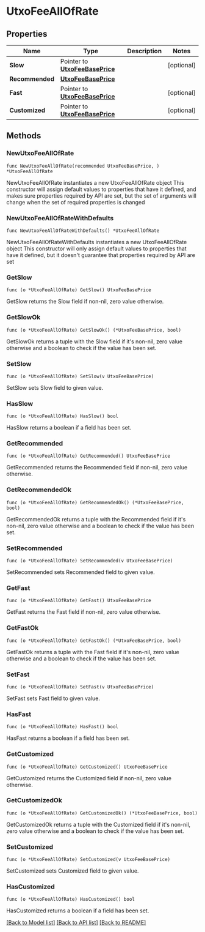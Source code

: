 # UtxoFeeAllOfRate

## Properties

Name | Type | Description | Notes
------------ | ------------- | ------------- | -------------
**Slow** | Pointer to [**UtxoFeeBasePrice**](UtxoFeeBasePrice.md) |  | [optional] 
**Recommended** | [**UtxoFeeBasePrice**](UtxoFeeBasePrice.md) |  | 
**Fast** | Pointer to [**UtxoFeeBasePrice**](UtxoFeeBasePrice.md) |  | [optional] 
**Customized** | Pointer to [**UtxoFeeBasePrice**](UtxoFeeBasePrice.md) |  | [optional] 

## Methods

### NewUtxoFeeAllOfRate

`func NewUtxoFeeAllOfRate(recommended UtxoFeeBasePrice, ) *UtxoFeeAllOfRate`

NewUtxoFeeAllOfRate instantiates a new UtxoFeeAllOfRate object
This constructor will assign default values to properties that have it defined,
and makes sure properties required by API are set, but the set of arguments
will change when the set of required properties is changed

### NewUtxoFeeAllOfRateWithDefaults

`func NewUtxoFeeAllOfRateWithDefaults() *UtxoFeeAllOfRate`

NewUtxoFeeAllOfRateWithDefaults instantiates a new UtxoFeeAllOfRate object
This constructor will only assign default values to properties that have it defined,
but it doesn't guarantee that properties required by API are set

### GetSlow

`func (o *UtxoFeeAllOfRate) GetSlow() UtxoFeeBasePrice`

GetSlow returns the Slow field if non-nil, zero value otherwise.

### GetSlowOk

`func (o *UtxoFeeAllOfRate) GetSlowOk() (*UtxoFeeBasePrice, bool)`

GetSlowOk returns a tuple with the Slow field if it's non-nil, zero value otherwise
and a boolean to check if the value has been set.

### SetSlow

`func (o *UtxoFeeAllOfRate) SetSlow(v UtxoFeeBasePrice)`

SetSlow sets Slow field to given value.

### HasSlow

`func (o *UtxoFeeAllOfRate) HasSlow() bool`

HasSlow returns a boolean if a field has been set.

### GetRecommended

`func (o *UtxoFeeAllOfRate) GetRecommended() UtxoFeeBasePrice`

GetRecommended returns the Recommended field if non-nil, zero value otherwise.

### GetRecommendedOk

`func (o *UtxoFeeAllOfRate) GetRecommendedOk() (*UtxoFeeBasePrice, bool)`

GetRecommendedOk returns a tuple with the Recommended field if it's non-nil, zero value otherwise
and a boolean to check if the value has been set.

### SetRecommended

`func (o *UtxoFeeAllOfRate) SetRecommended(v UtxoFeeBasePrice)`

SetRecommended sets Recommended field to given value.


### GetFast

`func (o *UtxoFeeAllOfRate) GetFast() UtxoFeeBasePrice`

GetFast returns the Fast field if non-nil, zero value otherwise.

### GetFastOk

`func (o *UtxoFeeAllOfRate) GetFastOk() (*UtxoFeeBasePrice, bool)`

GetFastOk returns a tuple with the Fast field if it's non-nil, zero value otherwise
and a boolean to check if the value has been set.

### SetFast

`func (o *UtxoFeeAllOfRate) SetFast(v UtxoFeeBasePrice)`

SetFast sets Fast field to given value.

### HasFast

`func (o *UtxoFeeAllOfRate) HasFast() bool`

HasFast returns a boolean if a field has been set.

### GetCustomized

`func (o *UtxoFeeAllOfRate) GetCustomized() UtxoFeeBasePrice`

GetCustomized returns the Customized field if non-nil, zero value otherwise.

### GetCustomizedOk

`func (o *UtxoFeeAllOfRate) GetCustomizedOk() (*UtxoFeeBasePrice, bool)`

GetCustomizedOk returns a tuple with the Customized field if it's non-nil, zero value otherwise
and a boolean to check if the value has been set.

### SetCustomized

`func (o *UtxoFeeAllOfRate) SetCustomized(v UtxoFeeBasePrice)`

SetCustomized sets Customized field to given value.

### HasCustomized

`func (o *UtxoFeeAllOfRate) HasCustomized() bool`

HasCustomized returns a boolean if a field has been set.


[[Back to Model list]](../README.md#documentation-for-models) [[Back to API list]](../README.md#documentation-for-api-endpoints) [[Back to README]](../README.md)


